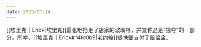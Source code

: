 ```yaml
---
date: 2023-07-24
---
```

[[埃里克｜Erick|埃里克]]嚣张地抢走了店家的玻璃杯，并宣称这是“掠夺”的一部分。所幸，[[埃里克｜Erick#^4fc0b9|老约翰]]很快便支付了赔偿金。